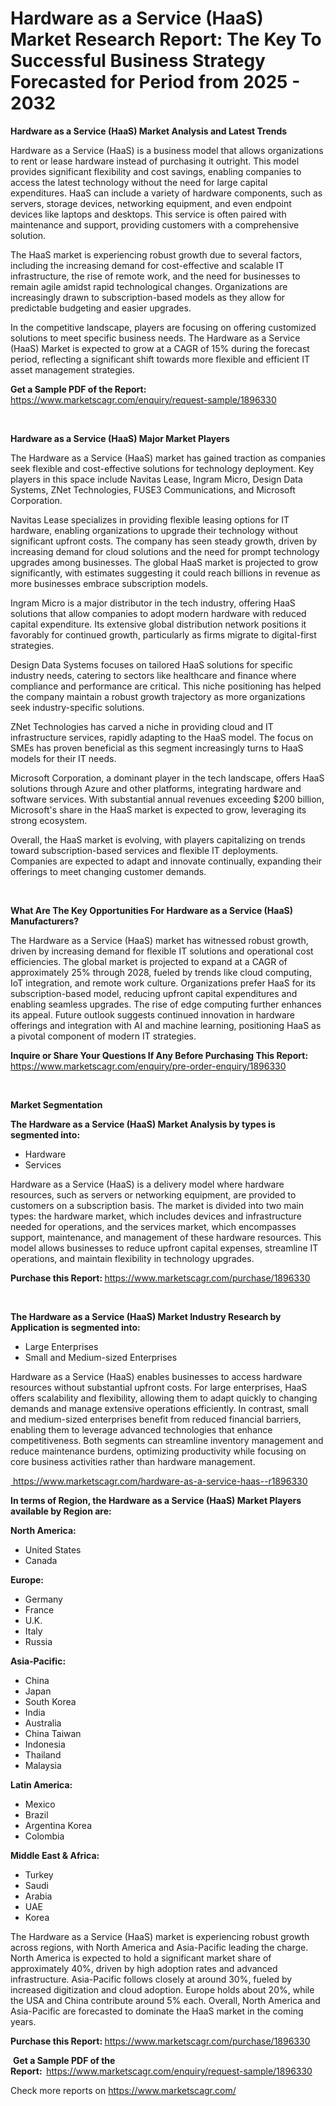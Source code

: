 <p><h1>Hardware as a Service (HaaS) Market Research Report: The Key To Successful Business Strategy Forecasted for Period from 2025 - 2032</h1></p><p><strong>Hardware as a Service (HaaS) Market Analysis and Latest Trends</strong></p>
<p><p>Hardware as a Service (HaaS) is a business model that allows organizations to rent or lease hardware instead of purchasing it outright. This model provides significant flexibility and cost savings, enabling companies to access the latest technology without the need for large capital expenditures. HaaS can include a variety of hardware components, such as servers, storage devices, networking equipment, and even endpoint devices like laptops and desktops. This service is often paired with maintenance and support, providing customers with a comprehensive solution.</p><p>The HaaS market is experiencing robust growth due to several factors, including the increasing demand for cost-effective and scalable IT infrastructure, the rise of remote work, and the need for businesses to remain agile amidst rapid technological changes. Organizations are increasingly drawn to subscription-based models as they allow for predictable budgeting and easier upgrades. </p><p>In the competitive landscape, players are focusing on offering customized solutions to meet specific business needs. The Hardware as a Service (HaaS) Market is expected to grow at a CAGR of 15% during the forecast period, reflecting a significant shift towards more flexible and efficient IT asset management strategies.</p></p>
<p><strong>Get a Sample PDF of the Report:&nbsp;</strong> <a href="https://www.marketscagr.com/enquiry/request-sample/1896330?utm_campaign=1905&utm_medium=2&utm_source=Github&utm_content=ia&utm_term=13012025&utm_id=hardware-as-a-service-haas">https://www.marketscagr.com/enquiry/request-sample/1896330</a></p>
<p>&nbsp;</p>
<p><strong>Hardware as a Service (HaaS) Major Market Players</strong></p>
<p><p>The Hardware as a Service (HaaS) market has gained traction as companies seek flexible and cost-effective solutions for technology deployment. Key players in this space include Navitas Lease, Ingram Micro, Design Data Systems, ZNet Technologies, FUSE3 Communications, and Microsoft Corporation.</p><p>Navitas Lease specializes in providing flexible leasing options for IT hardware, enabling organizations to upgrade their technology without significant upfront costs. The company has seen steady growth, driven by increasing demand for cloud solutions and the need for prompt technology upgrades among businesses. The global HaaS market is projected to grow significantly, with estimates suggesting it could reach billions in revenue as more businesses embrace subscription models.</p><p>Ingram Micro is a major distributor in the tech industry, offering HaaS solutions that allow companies to adopt modern hardware with reduced capital expenditure. Its extensive global distribution network positions it favorably for continued growth, particularly as firms migrate to digital-first strategies.</p><p>Design Data Systems focuses on tailored HaaS solutions for specific industry needs, catering to sectors like healthcare and finance where compliance and performance are critical. This niche positioning has helped the company maintain a robust growth trajectory as more organizations seek industry-specific solutions.</p><p>ZNet Technologies has carved a niche in providing cloud and IT infrastructure services, rapidly adapting to the HaaS model. The focus on SMEs has proven beneficial as this segment increasingly turns to HaaS models for their IT needs.</p><p>Microsoft Corporation, a dominant player in the tech landscape, offers HaaS solutions through Azure and other platforms, integrating hardware and software services. With substantial annual revenues exceeding $200 billion, Microsoft's share in the HaaS market is expected to grow, leveraging its strong ecosystem.</p><p>Overall, the HaaS market is evolving, with players capitalizing on trends toward subscription-based services and flexible IT deployments. Companies are expected to adapt and innovate continually, expanding their offerings to meet changing customer demands.</p></p>
<p>&nbsp;</p>
<p><strong>What Are The Key Opportunities For Hardware as a Service (HaaS) Manufacturers?</strong></p>
<p><p>The Hardware as a Service (HaaS) market has witnessed robust growth, driven by increasing demand for flexible IT solutions and operational cost efficiencies. The global market is projected to expand at a CAGR of approximately 25% through 2028, fueled by trends like cloud computing, IoT integration, and remote work culture. Organizations prefer HaaS for its subscription-based model, reducing upfront capital expenditures and enabling seamless upgrades. The rise of edge computing further enhances its appeal. Future outlook suggests continued innovation in hardware offerings and integration with AI and machine learning, positioning HaaS as a pivotal component of modern IT strategies.</p></p>
<p><strong>Inquire or Share Your Questions If Any Before Purchasing This Report:</strong> <a href="https://www.marketscagr.com/enquiry/pre-order-enquiry/1896330?utm_campaign=1905&utm_medium=2&utm_source=Github&utm_content=ia&utm_term=13012025&utm_id=hardware-as-a-service-haas">https://www.marketscagr.com/enquiry/pre-order-enquiry/1896330</a></p>
<p>&nbsp;</p>
<p><strong>Market Segmentation</strong></p>
<p><strong>The Hardware as a Service (HaaS) Market Analysis by types is segmented into:</strong></p>
<p><ul><li>Hardware</li><li>Services</li></ul></p>
<p><p>Hardware as a Service (HaaS) is a delivery model where hardware resources, such as servers or networking equipment, are provided to customers on a subscription basis. The market is divided into two main types: the hardware market, which includes devices and infrastructure needed for operations, and the services market, which encompasses support, maintenance, and management of these hardware resources. This model allows businesses to reduce upfront capital expenses, streamline IT operations, and maintain flexibility in technology upgrades.</p></p>
<p><strong>Purchase this Report:&nbsp;</strong><a href="https://www.marketscagr.com/purchase/1896330?utm_campaign=1905&utm_medium=2&utm_source=Github&utm_content=ia&utm_term=13012025&utm_id=hardware-as-a-service-haas">https://www.marketscagr.com/purchase/1896330</a></p>
<p>&nbsp;</p>
<p><strong>The Hardware as a Service (HaaS) Market Industry Research by Application is segmented into:</strong></p>
<p><ul><li>Large Enterprises</li><li>Small and Medium-sized Enterprises</li></ul></p>
<p><p>Hardware as a Service (HaaS) enables businesses to access hardware resources without substantial upfront costs. For large enterprises, HaaS offers scalability and flexibility, allowing them to adapt quickly to changing demands and manage extensive operations efficiently. In contrast, small and medium-sized enterprises benefit from reduced financial barriers, enabling them to leverage advanced technologies that enhance competitiveness. Both segments can streamline inventory management and reduce maintenance burdens, optimizing productivity while focusing on core business activities rather than hardware management.</p></p>
<p><a href="https://www.marketscagr.com/hardware-as-a-service-haas--r1896330?utm_campaign=1905&utm_medium=2&utm_source=Github&utm_content=ia&utm_term=13012025&utm_id=hardware-as-a-service-haas">&nbsp;https://www.marketscagr.com/hardware-as-a-service-haas--r1896330</a></p>
<p><strong>In terms of Region, the Hardware as a Service (HaaS) Market Players available by Region are:</strong></p>
<p>
    <p> <strong> North America: </strong>
        <ul>
            <li>United States</li>
            <li>Canada</li>
        </ul>
        </p> 
    <p> <strong> Europe: </strong>
        <ul>
            <li>Germany</li>
            <li>France</li>
            <li>U.K.</li>
            <li>Italy</li>
            <li>Russia</li>
        </ul>
        </p> 
    <p> <strong> Asia-Pacific: </strong>
        <ul>
            <li>China</li>
            <li>Japan</li>
            <li>South Korea</li>
            <li>India</li>
            <li>Australia</li>
            <li>China Taiwan</li>
            <li>Indonesia</li>
            <li>Thailand</li>
            <li>Malaysia</li>
        </ul>
        </p> 
    <p> <strong> Latin America: </strong>
        <ul>
            <li>Mexico</li>
            <li>Brazil</li>
            <li>Argentina Korea</li>
            <li>Colombia</li>
        </ul>
        </p> 
    <p> <strong> Middle East & Africa: </strong>
        <ul>
            <li>Turkey</li>
            <li>Saudi</li>
            <li>Arabia</li>
            <li>UAE</li>
            <li>Korea</li>
        </ul>
    </p>
    </p>
<p><p>The Hardware as a Service (HaaS) market is experiencing robust growth across regions, with North America and Asia-Pacific leading the charge. North America is expected to hold a significant market share of approximately 40%, driven by high adoption rates and advanced infrastructure. Asia-Pacific follows closely at around 30%, fueled by increased digitization and cloud adoption. Europe holds about 20%, while the USA and China contribute around 5% each. Overall, North America and Asia-Pacific are forecasted to dominate the HaaS market in the coming years.</p></p>
<p><strong>Purchase this Report: </strong><a href="https://www.marketscagr.com/purchase/1896330?utm_campaign=1905&utm_medium=2&utm_source=Github&utm_content=ia&utm_term=13012025&utm_id=hardware-as-a-service-haas">https://www.marketscagr.com/purchase/1896330</a></p>
<p>&nbsp;<strong>Get a Sample PDF of the Report:&nbsp;&nbsp;</strong><a href="https://www.marketscagr.com/enquiry/request-sample/1896330?utm_campaign=1905&utm_medium=2&utm_source=Github&utm_content=ia&utm_term=13012025&utm_id=hardware-as-a-service-haas">https://www.marketscagr.com/enquiry/request-sample/1896330</a></p>
<p><strong></strong></p>
<p>Check more reports on <a href="https://www.marketscagr.com/?utm_campaign=1905&utm_medium=2&utm_source=Github&utm_content=ia&utm_term=13012025&utm_id=hardware-as-a-service-haas">https://www.marketscagr.com/</a></p>